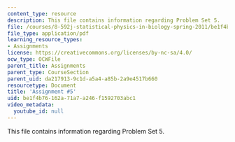 ```yaml
---
content_type: resource
description: This file contains information regarding Problem Set 5.
file: /courses/8-592j-statistical-physics-in-biology-spring-2011/be1f4b76162a71a7a246f1592703abc1_MIT8_592JS11_PS5.pdf
file_type: application/pdf
learning_resource_types:
- Assignments
license: https://creativecommons.org/licenses/by-nc-sa/4.0/
ocw_type: OCWFile
parent_title: Assignments
parent_type: CourseSection
parent_uid: da217913-9c1d-a5a4-a85b-2a9e4517b660
resourcetype: Document
title: 'Assignment #5'
uid: be1f4b76-162a-71a7-a246-f1592703abc1
video_metadata:
  youtube_id: null
---
```

This file contains information regarding Problem Set 5.